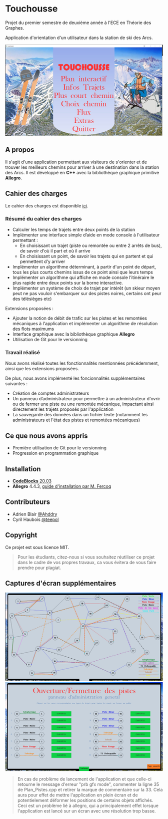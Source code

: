 
# Touchousse

Projet du premier semestre de deuxième année à l'ECE en Théorie des Graphes.

Application d'orientation d'un utilisateur dans la station de ski des Arcs.

![Menu principal - Touchousse](Image/touchousse.jpg)

## A propos

Il s'agit d'une application permettant aux visiteurs de s'orienter et de trouver les meilleurs chemins pour arriver à une destination dans la station des Arcs. Il est développé en **C++** avec la bibliothèque graphique primitive **Allegro**.

## Cahier des charges

Le cahier des charges est disponible [ici](CahierDesCharges.pdf).

### Résumé du cahier des charges

- Calculer les temps de trajets entre deux points de la station
- Implémenter une interface simple d’aide en mode console à l'utilisateur permettant :
  - En choisissant un trajet (piste ou remontée ou entre 2 arrêts de bus), de savoir d'où il part et où il arrive
  - En choisissant un point, de savoir les trajets qui en partent et qui permettent d’y arriver
- Implémenter un algorithme déterminant, à partir d'un point de départ, tous les plus courts chemins issus de ce point ainsi que leurs temps
- Implémenter un algorithme qui affiche en mode console l’itinéraire le plus rapide entre deux points sur la borne interactive.
- Implémenter un système de choix de trajet par intérêt (un skieur moyen peut ne pas vouloir s'embarquer sur des pistes noires, certains ont peur des télésièges etc)

Extensions proposées :

- Ajouter la notion de débit de trafic sur les pistes et les remontées mécaniques à l'application et implémenter un algorithme de résolution des flots maximums
- Interface graphique avec la bibliothèque graphique **Allegro**
- Utilisation de Git pour le versionning

### Travail réalisé

Nous avons réalisé toutes les fonctionnalités mentionnées précédemment, ainsi que les extensions proposées.

De plus, nous avons implémenté les foncionnalités supplémentaires suivantes :

- Création de comptes administrateurs
- Un panneau d’administrateur pour permettre à un administrateur d'ovrir ou de fermer une piste ou une remontée mécanique, impactant ainsi directement les trajets proposés par l'application
- La sauvegarde des données dans un fichier texte (notamment les administrateurs et l'état des pistes et remontées mécaniques)

## Ce que nous avons appris

- Première utilisation de Git pour le versionning
- Progression en programmation graphique

## Installation

- [**CodeBlocks** 20.03](http://www.codeblocks.org/downloads/26)
- **Allegro** 4.4.3, [guide d'installation par M. Fercoq](https://fercoq.bitbucket.io/allegro/distribution/tuto_installer_allegro_64.pdf)

## Contributeurs

- Adrien Blair [@Ahddry](https://github.com/Ahddry)
- Cyril Haubois [@teepol](https://github.com/teepol)

## Copyright

Ce projet est sous licence MIT.

> Pour les étudiants, citez-nous si vous souhaitez réutiliser ce projet dans le cadre de vos propres travaux, ca vous évitera de vous faire prendre pour plagiat.

## Captures d'écran supplémentaires

![Plan des pistes - Touchousse](Image/touchousse2.jpg)
![Panneau d'administration - Touchousse](Image/touchousse3.jpg)

> En cas de problème de lancement de l'application et que celle-ci retourne le message d'erreur "prb gfx mode", commenter la ligne 35 de Plan_Pistes.cpp et retirer la marque de commentaire sur la 33. Cela aura pour effet de mettre l'application en plein écran et de potentielement déformer les positions de certains objets affichés. Ceci est un problème lié à allegro, qui a principalement effet lorsque l'application est lancé sur un écran avec une résolution trop basse.
